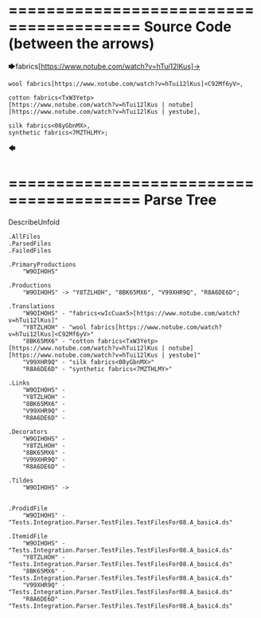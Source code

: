 ========================================
Source Code (between the arrows)
========================================

🡆fabrics<wIcCuax5>[https://www.notube.com/watch?v=hTui12lKus]->

    wool fabrics[https://www.notube.com/watch?v=hTui12lKus]<C92Mf6yV>,
	
    cotton fabrics<TxW3Yetp>
	[https://www.notube.com/watch?v=hTui12lKus | notube]
	[https://www.notube.com/watch?v=hTui12lKus | yestube],

    silk fabrics<08yGbnMX>,
    synthetic fabrics<7MZTHLMY>;
🡄

========================================
Parse Tree
========================================
DescribeUnfold

    .AllFiles
    .ParsedFiles
    .FailedFiles

    .PrimaryProductions
        "W9OIHOHS" 

    .Productions
        "W9OIHOHS" -> "Y8TZLHOH", "8BK65MX6", "V99XHR9Q", "R8A6DE6D";

    .Translations
        "W9OIHOHS" - "fabrics<wIcCuax5>[https://www.notube.com/watch?v=hTui12lKus]"
        "Y8TZLHOH" - "wool fabrics[https://www.notube.com/watch?v=hTui12lKus]<C92Mf6yV>"
        "8BK65MX6" - "cotton fabrics<TxW3Yetp>
	[https://www.notube.com/watch?v=hTui12lKus | notube]
	[https://www.notube.com/watch?v=hTui12lKus | yestube]"
        "V99XHR9Q" - "silk fabrics<08yGbnMX>"
        "R8A6DE6D" - "synthetic fabrics<7MZTHLMY>"

    .Links
        "W9OIHOHS" - 
        "Y8TZLHOH" - 
        "8BK65MX6" - 
        "V99XHR9Q" - 
        "R8A6DE6D" - 

    .Decorators
        "W9OIHOHS" - 
        "Y8TZLHOH" - 
        "8BK65MX6" - 
        "V99XHR9Q" - 
        "R8A6DE6D" - 

    .Tildes
        "W9OIHOHS" -> 


    .ProdidFile
        "W9OIHOHS" - "Tests.Integration.Parser.TestFiles.TestFilesFor08.A_basic4.ds"

    .ItemidFile
        "W9OIHOHS" - "Tests.Integration.Parser.TestFiles.TestFilesFor08.A_basic4.ds"
        "Y8TZLHOH" - "Tests.Integration.Parser.TestFiles.TestFilesFor08.A_basic4.ds"
        "8BK65MX6" - "Tests.Integration.Parser.TestFiles.TestFilesFor08.A_basic4.ds"
        "V99XHR9Q" - "Tests.Integration.Parser.TestFiles.TestFilesFor08.A_basic4.ds"
        "R8A6DE6D" - "Tests.Integration.Parser.TestFiles.TestFilesFor08.A_basic4.ds"

